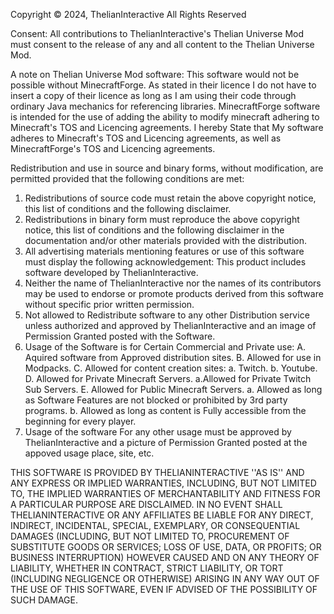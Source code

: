 Copyright © 2024, ThelianInteractive
All Rights Reserved

Consent:
All contributions to ThelianInteractive's Thelian Universe Mod
must consent to the release of any and all content to the Thelian Universe Mod.

A note on Thelian Universe Mod software:
This software would not be possible without MinecraftForge. As
stated in their licence I do not have to insert a copy of their licence as long 
as I am using their code through ordinary Java mechanics for referencing libraries.
MinecraftForge software is intended for the use of adding the ability to modify minecraft
adhering to Minecraft's TOS and Licencing agreements. I hereby State that My software adheres
to Minecraft's TOS and Licencing agreements, as well as MinecraftForge's
TOS and Licencing agreements.

Redistribution and use in source and binary forms, without
modification, are permitted provided that the following conditions are met:
1. Redistributions of source code must retain the above copyright
   notice, this list of conditions and the following disclaimer.
2. Redistributions in binary form must reproduce the above copyright
   notice, this list of conditions and the following disclaimer in the
   documentation and/or other materials provided with the distribution.
3. All advertising materials mentioning features or use of this software
   must display the following acknowledgement:
   This product includes software developed by ThelianInteractive.
4. Neither the name of ThelianInteractive nor the
   names of its contributors may be used to endorse or promote products
   derived from this software without specific prior written permission.
5. Not allowed to Redistribute software to any other Distribution service
   unless authorized and approved by ThelianInteractive and an image of 
   Permission Granted posted with the Software.
6. Usage of the Software is for Certain Commercial and Private use:
  A. Aquired software from Approved distribution sites.
  B. Allowed for use in Modpacks.
  C. Allowed for content creation sites:
    a. Twitch.
    b. Youtube.
  D. Allowed for Private Minecraft Servers.
    a.Allowed for Private Twitch Sub Servers.
  E. Allowed for Public Minecraft Servers.
    a. Allowed as long as Software Features are not blocked or prohibited by 3rd party programs.
    b. Allowed as long as content is Fully accessible from the beginning for every player. 
7. Usage of the software For any other usage must be approved by ThelianInteractive and a picture of Permission Granted posted
   at the appoved usage place, site, etc.

THIS SOFTWARE IS PROVIDED BY THELIANINTERACTIVE ''AS IS'' AND ANY
EXPRESS OR IMPLIED WARRANTIES, INCLUDING, BUT NOT LIMITED TO, THE IMPLIED
WARRANTIES OF MERCHANTABILITY AND FITNESS FOR A PARTICULAR PURPOSE ARE
DISCLAIMED. IN NO EVENT SHALL THELIANINTERACTIVE OR ANY AFFILIATES BE LIABLE FOR ANY
DIRECT, INDIRECT, INCIDENTAL, SPECIAL, EXEMPLARY, OR CONSEQUENTIAL DAMAGES
(INCLUDING, BUT NOT LIMITED TO, PROCUREMENT OF SUBSTITUTE GOODS OR SERVICES;
LOSS OF USE, DATA, OR PROFITS; OR BUSINESS INTERRUPTION) HOWEVER CAUSED AND
ON ANY THEORY OF LIABILITY, WHETHER IN CONTRACT, STRICT LIABILITY, OR TORT
(INCLUDING NEGLIGENCE OR OTHERWISE) ARISING IN ANY WAY OUT OF THE USE OF THIS
SOFTWARE, EVEN IF ADVISED OF THE POSSIBILITY OF SUCH DAMAGE.
